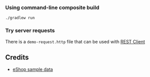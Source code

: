 ### Using command-line composite build

```
./gradlew run
```

### Try server requests

There is a `demo-request.http` file that can be used with [REST Client](https://marketplace.visualstudio.com/items?itemName=humao.rest-client)

## Credits

- [eShop sample data](https://github.com/dotnet/eShop/tree/main?tab=readme-ov-file#sample-data)
